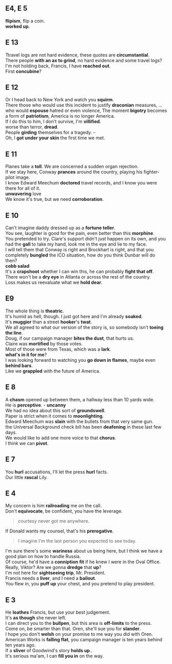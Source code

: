 
## E4, E 5
**flipism**, flip a coin.  
**worked up**.  


## E 13  
Ttravel logs are not hard evidence, these quotes are **circumstantial**.  
There people **with an ax to grind**, no hard evidence and some travel logs?  
I'm not holding back, Francis, I have **reached out**.  
First **concubine**?  


## E 12  
Or I head back to New York and watch you **squirm**.  
There those who would use this incident to justify **draconian** measures, ... who would **espouse** hatred or even violence, The moment **bigotry** becomes a form of **patriotism**, America is no longer America.  
If I do this to him, I don't survive, I'm **villified**.  
worse than terror, **dread**.  
People **girding** themselves for a tragedy. -  
Oh, I **got under your skin** the first time we met.  


## E 11 
Planes take a **toll**. We are concerned a sudden organ rejection.  
If we stay here, Conway **prances** around the country, playing his fighter-pilot image.  
I know Edward Meechum **doctored** travel records, and I know you were there for all of it.  
**unwavering** love  
We know it's true, but we need **corroboration**.  

## E 10  
Can't imagine daddy dressed up as a **fortune teller**.  
You see, laughter is good for the pain, even better than this **morphine**.  
You pretended to try. Clare's support didn't just happen on its own, and you had the **gall** to take my hand, look me in the eye and lie to my face.  
I will tell them that Conway is right and Brockhart is right, and that you completely **bungled** the ICO situation, how do you think Dunbar will do then?  
**cobb salad**  
It's a **crapshoot** whether I can win this, he can probably **fight that off**.   
There won't be a **dry eye** in Atlanta or across the rest of the country.  
Loss makes us reevaluate what we **hold dear**.  


## E9 
The whole thing is **theatric**.  
It's humid as hell, though. I just got here and I'm already **soaked**.  
It's **muggier** than a street **hooker**'s **twat**.  
We all agreed to what our version of the story is, so somebody isn't **toeing the line**.  
Doug, if our campaign manager **bites the dust**, that hurts us.  
Claire was **mortified** by those votes.  
Most of those were from Texas, which was a **lark**.  
**what's in it for me**?  
I was looking forward to watching you **go down in flames**, maybe even **behind bars**.  
Like we **grappled** with the future of America.  


## E 8  
A **chasm** opened up between them, a hallway less than 10 yards wide.  
He is **perceptive**. - **uncanny**  
We had no idea about this sort of **groundswell**.  
Paper is strict when it comes to **moonlighting**.  
Edward Meechum was **slain** with the bullets from that very same gun.  
the Universal Background check bill has been **deafening** in these last few days.  
We would like to add one more voice to that **chorus**.  
I think we can **pivot**.  

## E 7  
You **hurl** accusations, I'll let the press **hurl** facts.  
Our little **rascal** Lily.  

## E 4  
My concern is him **railroading** me on the call.  
Don't **equivocate**, be confident, you have the leverage.  
> courtesy never got me anywhere.  

If Donald wants my counsel, that's his **prerogative**.  
> I imagine I'm the last person you expected to see today.  

I'm sure there's some **wariness** about us being here, but I think we have a good plan on how to handle Russia.  
Of course, he'd have a **conniption** **fit** if he knew I were in the Oval Office.  
Really, Viktor? Are we gonna **dredge** that **up**?  
I'm not here for **sightseeing trip**, Mr. President.  
Francis needs a **liver**, and I need a **bailout**.  
You flew in, you **puff up** your chest, and you pretend to play president.  

## E 3  
He **loathes** Francis, but use your best judgement.  
It's **as though** she never left.  
I can direct you to the **bullpen**, but this area is **off-limits** to the press.  
Come on, be smarter than that. Oren, she'll sue you for **slander**.  
I hope you don't **welsh** on your promise to me way you did with Oren.  
American Works is **falling flat**, you campaign manager is ten years behind ten years ago.  
If a **sliver** of Goodwind's story **holds up**..  
It's serious ma'am, I can **fill you in** on the way.  


